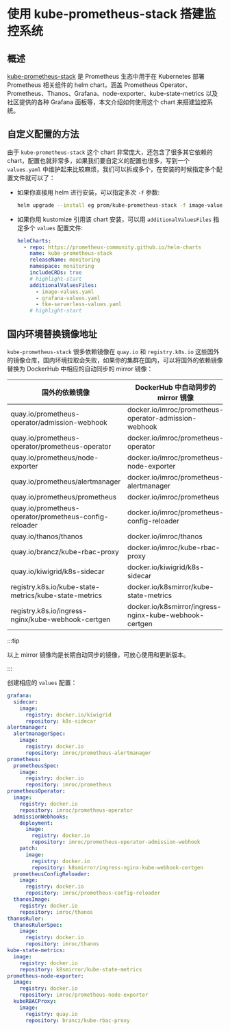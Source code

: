 # 使用 kube-prometheus-stack 搭建监控系统

## 概述

[kube-prometheus-stack](https://github.com/prometheus-community/helm-charts/tree/main/charts/kube-prometheus-stack) 是 Prometheus 生态中用于在 Kubernetes 部署 Prometheus 相关组件的 helm chart，涵盖 Prometheus Operator、Prometheus、Thanos、Grafana、node-exporter、kube-state-metrics 以及社区提供的各种 Grafana 面板等，本文介绍如何使用这个 chart 来搭建监控系统。

## 自定义配置的方法

由于 `kube-prometheus-stack` 这个 chart 非常庞大，还包含了很多其它依赖的 chart，配置也就非常多，如果我们要自定义的配置也很多，写到一个 `values.yaml` 中维护起来比较麻烦，我们可以拆成多个，在安装的时候指定多个配置文件就可以了：
* 如果你直接用 helm 进行安装，可以指定多次 `-f` 参数:
  ```bash
  helm upgrade --install eg prom/kube-prometheus-stack -f image-values.yaml -f grafana-values.yaml -f tke-serverless-values.yaml
  ```
* 如果你用 kustomize 引用该 chart 安装，可以用 `additionalValuesFiles` 指定多个 `values` 配置文件:
  ```yaml showLineNumbers title="kustomization.yaml"
  helmCharts:
    - repo: https://prometheus-community.github.io/helm-charts
      name: kube-prometheus-stack
      releaseName: monitoring
      namespace: monitoring
      includeCRDs: true
      # highlight-start
      additionalValuesFiles:
        - image-values.yaml
        - grafana-values.yaml
        - tke-serverless-values.yaml
      # highlight-start
  ```

## 国内环境替换镜像地址

`kube-prometheus-stack` 很多依赖镜像在 `quay.io` 和 `registry.k8s.io` 这些国外的镜像仓库，国内环境拉取会失败，如果你的集群在国内，可以将国外的依赖镜像替换为 DockerHub 中相应的自动同步的 mirror 镜像：

| 国外的依赖镜像                                         | DockerHub 中自动同步的 mirror 镜像                     |
| ------------------------------------------------------ | ------------------------------------------------------ |
| quay.io/prometheus-operator/admission-webhook          | docker.io/imroc/prometheus-operator-admission-webhook  |
| quay.io/prometheus-operator/prometheus-operator        | docker.io/imroc/prometheus-operator                    |
| quay.io/prometheus/node-exporter                       | docker.io/imroc/prometheus-node-exporter               |
| quay.io/prometheus/alertmanager                        | docker.io/imroc/prometheus-alertmanager                |
| quay.io/prometheus/prometheus                          | docker.io/imroc/prometheus                             |
| quay.io/prometheus-operator/prometheus-config-reloader | docker.io/imroc/prometheus-config-reloader             |
| quay.io/thanos/thanos                                  | docker.io/imroc/thanos                                 |
| quay.io/brancz/kube-rbac-proxy                         | docker.io/imroc/kube-rbac-proxy                        |
| quay.io/kiwigrid/k8s-sidecar                           | docker.io/kiwigrid/k8s-sidecar                         |
| registry.k8s.io/kube-state-metrics/kube-state-metrics  | docker.io/k8smirror/kube-state-metrics                 |
| registry.k8s.io/ingress-nginx/kube-webhook-certgen     | docker.io/k8smirror/ingress-nginx-kube-webhook-certgen |

:::tip

以上 mirror 镜像均是长期自动同步的镜像，可放心使用和更新版本。

:::

创建相应的 `values` 配置：

```yaml title="image-values.yaml"
grafana:
  sidecar:
    image:
      registry: docker.io/kiwigrid
      repository: k8s-sidecar
alertmanager:
  alertmanagerSpec:
    image:
      registry: docker.io
      repository: imroc/prometheus-alertmanager
prometheus:
  prometheusSpec:
    image:
      registry: docker.io
      repository: imroc/prometheus
prometheusOperator:
  image:
    registry: docker.io
    repository: imroc/prometheus-operator
  admissionWebhooks:
    deployment:
      image:
        registry: docker.io
        repository: imroc/prometheus-operator-admission-webhook
    patch:
      image:
        registry: docker.io
        repository: k8smirror/ingress-nginx-kube-webhook-certgen
  prometheusConfigReloader:
    image:
      registry: docker.io
      repository: imroc/prometheus-config-reloader
  thanosImage:
    registry: docker.io
    repository: imroc/thanos
thanosRuler:
  thanosRulerSpec:
    image:
      registry: docker.io
      repository: imroc/thanos
kube-state-metrics:
  image:
    registry: docker.io
    repository: k8smirror/kube-state-metrics
prometheus-node-exporter:
  image:
    registry: docker.io
    repository: imroc/prometheus-node-exporter
  kubeRBACProxy:
    image:
      registry: quay.io
      repository: brancz/kube-rbac-proxy
```
